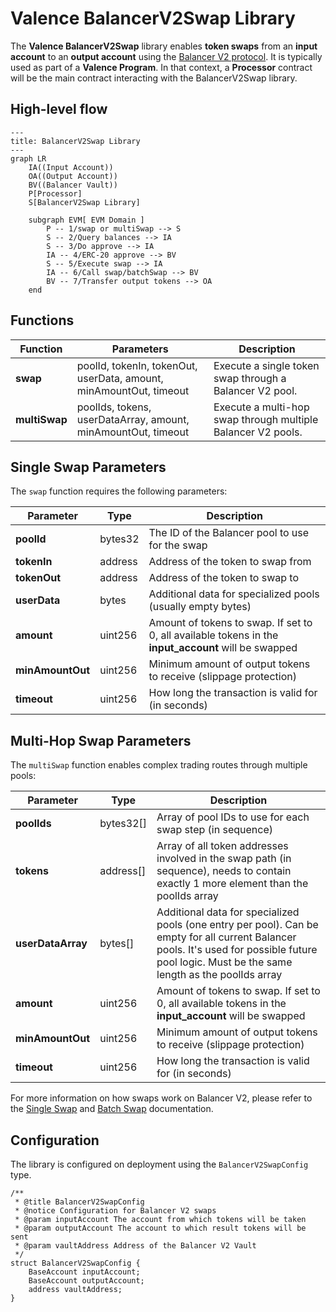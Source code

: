 # Valence BalancerV2Swap Library

The **Valence BalancerV2Swap** library enables **token swaps** from an **input account** to an **output account** using the [Balancer V2 protocol](https://docs-v2.balancer.fi/). It is typically used as part of a **Valence Program**. In that context, a **Processor** contract will be the main contract interacting with the BalancerV2Swap library.

## High-level flow

```mermaid
---
title: BalancerV2Swap Library
---
graph LR
    IA((Input Account))
    OA((Output Account))
    BV((Balancer Vault))
    P[Processor]
    S[BalancerV2Swap Library]

    subgraph EVM[ EVM Domain ]
        P -- 1/swap or multiSwap --> S
        S -- 2/Query balances --> IA
        S -- 3/Do approve --> IA
        IA -- 4/ERC-20 approve --> BV
        S -- 5/Execute swap --> IA
        IA -- 6/Call swap/batchSwap --> BV
        BV -- 7/Transfer output tokens --> OA
    end
```

## Functions

| Function      | Parameters                                                         | Description                                                  |
| ------------- | ------------------------------------------------------------------ | ------------------------------------------------------------ |
| **swap**      | poolId, tokenIn, tokenOut, userData, amount, minAmountOut, timeout | Execute a single token swap through a Balancer V2 pool.      |
| **multiSwap** | poolIds, tokens, userDataArray, amount, minAmountOut, timeout      | Execute a multi-hop swap through multiple Balancer V2 pools. |

## Single Swap Parameters

The `swap` function requires the following parameters:

| Parameter        | Type    | Description                                                                                          |
| ---------------- | ------- | ---------------------------------------------------------------------------------------------------- |
| **poolId**       | bytes32 | The ID of the Balancer pool to use for the swap                                                      |
| **tokenIn**      | address | Address of the token to swap from                                                                    |
| **tokenOut**     | address | Address of the token to swap to                                                                      |
| **userData**     | bytes   | Additional data for specialized pools (usually empty bytes)                                          |
| **amount**       | uint256 | Amount of tokens to swap. If set to 0, all available tokens in the **input_account** will be swapped |
| **minAmountOut** | uint256 | Minimum amount of output tokens to receive (slippage protection)                                     |
| **timeout**      | uint256 | How long the transaction is valid for (in seconds)                                                   |

## Multi-Hop Swap Parameters

The `multiSwap` function enables complex trading routes through multiple pools:

| Parameter         | Type      | Description                                                                                                                                                                                     |
| ----------------- | --------- | ----------------------------------------------------------------------------------------------------------------------------------------------------------------------------------------------- |
| **poolIds**       | bytes32[] | Array of pool IDs to use for each swap step (in sequence)                                                                                                                                       |
| **tokens**        | address[] | Array of all token addresses involved in the swap path (in sequence), needs to contain exactly 1 more element than the poolIds array                                                            |
| **userDataArray** | bytes[]   | Additional data for specialized pools (one entry per pool). Can be empty for all current Balancer pools. It's used for possible future pool logic. Must be the same length as the poolIds array |
| **amount**        | uint256   | Amount of tokens to swap. If set to 0, all available tokens in the **input_account** will be swapped                                                                                            |
| **minAmountOut**  | uint256   | Minimum amount of output tokens to receive (slippage protection)                                                                                                                                |
| **timeout**       | uint256   | How long the transaction is valid for (in seconds)                                                                                                                                              |

For more information on how swaps work on Balancer V2, please refer to the [Single Swap](https://docs-v2.balancer.fi/reference/swaps/single-swap.html) and [Batch Swap](https://docs-v2.balancer.fi/reference/swaps/batch-swaps.html) documentation.

## Configuration

The library is configured on deployment using the `BalancerV2SwapConfig` type.

```solidity
/**
 * @title BalancerV2SwapConfig
 * @notice Configuration for Balancer V2 swaps
 * @param inputAccount The account from which tokens will be taken
 * @param outputAccount The account to which result tokens will be sent
 * @param vaultAddress Address of the Balancer V2 Vault
 */
struct BalancerV2SwapConfig {
    BaseAccount inputAccount;
    BaseAccount outputAccount;
    address vaultAddress;
}
```

